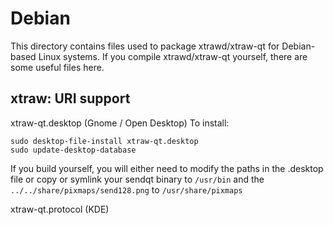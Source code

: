 
Debian
====================
This directory contains files used to package xtrawd/xtraw-qt
for Debian-based Linux systems. If you compile xtrawd/xtraw-qt yourself, there are some useful files here.

## xtraw: URI support ##


xtraw-qt.desktop  (Gnome / Open Desktop)
To install:

	sudo desktop-file-install xtraw-qt.desktop
	sudo update-desktop-database

If you build yourself, you will either need to modify the paths in
the .desktop file or copy or symlink your sendqt binary to `/usr/bin`
and the `../../share/pixmaps/send128.png` to `/usr/share/pixmaps`

xtraw-qt.protocol (KDE)


